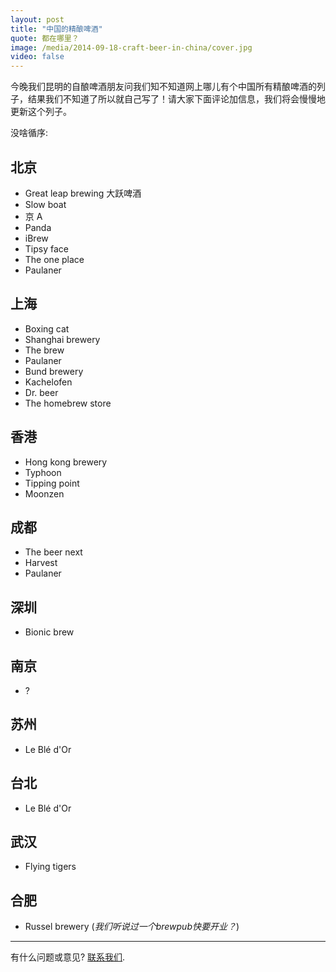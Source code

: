 ```yaml
---
layout: post
title: "中国的精酿啤酒"
quote: 都在哪里？
image: /media/2014-09-18-craft-beer-in-china/cover.jpg
video: false
---
```


今晚我们昆明的自酿啤酒朋友问我们知不知道网上哪儿有个中国所有精酿啤酒的列子，结果我们不知道了所以就自己写了！请大家下面评论加信息，我们将会慢慢地更新这个列子。

没啥循序:

## 北京

- Great leap brewing 大跃啤酒
- Slow boat
- 京 A
- Panda
- iBrew
- Tipsy face
- The one place
- Paulaner

## 上海

- Boxing cat
- Shanghai brewery
- The brew
- Paulaner
- Bund brewery
- Kachelofen
- Dr. beer
- The homebrew store

## 香港

- Hong kong brewery
- Typhoon
- Tipping point
- Moonzen

## 成都

- The beer next
- Harvest
- Paulaner

## 深圳

- Bionic brew

## 南京

- ?

## 苏州

- Le Blé d'Or

## 台北

- Le Blé d'Or

## 武汉

- Flying tigers

## 合肥

- Russel brewery (_我们听说过一个brewpub快要开业？_)

-----
有什么问题或意见? [联系我们](mailto:hello@kunmingbeer.org).